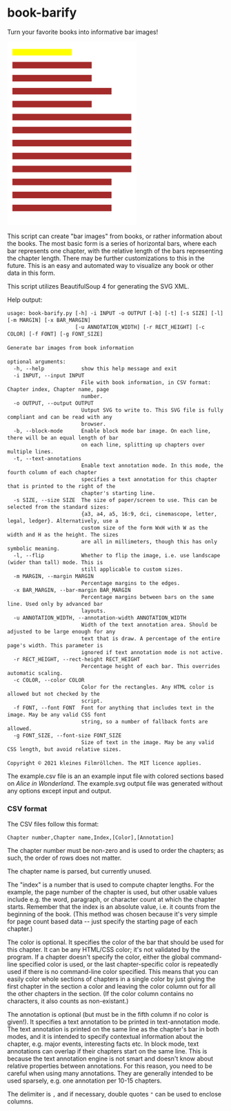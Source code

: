 # book-barify
Turn your favorite books into informative bar images!

<img src=example.svg width=300px></img>

This script can create "bar images" from books, or rather information about the books. The most basic form is a series of horizontal bars, where each bar represents one chapter, with the relative length of the bars representing the chapter length. There may be further customizations to this in the future. This is an easy and automated way to visualize any book or other data in this form.

This script utilizes BeautifulSoup 4 for generating the SVG XML.

Help output:
```
usage: book-barify.py [-h] -i INPUT -o OUTPUT [-b] [-t] [-s SIZE] [-l] [-m MARGIN] [-x BAR_MARGIN]
                      [-u ANNOTATION_WIDTH] [-r RECT_HEIGHT] [-c COLOR] [-f FONT] [-g FONT_SIZE]

Generate bar images from book information

optional arguments:
  -h, --help            show this help message and exit
  -i INPUT, --input INPUT
                        File with book information, in CSV format: Chapter index, Chapter name, page       
                        number.
  -o OUTPUT, --output OUTPUT
                        Uutput SVG to write to. This SVG file is fully compliant and can be read with any  
                        browser.
  -b, --block-mode      Enable block mode bar image. On each line, there will be an equal length of bar    
                        on each line, splitting up chapters over multiple lines.
  -t, --text-annotations
                        Enable text annotation mode. In this mode, the fourth column of each chapter       
                        specifies a text annotation for this chapter that is printed to the right of the   
                        chapter's starting line.
  -s SIZE, --size SIZE  The size of paper/screen to use. This can be selected from the standard sizes:     
                        {a3, a4, a5, 16:9, dci, cinemascope, letter, legal, ledger}. Alternatively, use a  
                        custom size of the form WxH with W as the width and H as the height. The sizes     
                        are all in millimeters, though this has only symbolic meaning.
  -l, --flip            Whether to flip the image, i.e. use landscape (wider than tall) mode. This is      
                        still applicable to custom sizes.
  -m MARGIN, --margin MARGIN
                        Percentage margins to the edges.
  -x BAR_MARGIN, --bar-margin BAR_MARGIN
                        Percentage margins between bars on the same line. Used only by advanced bar        
                        layouts.
  -u ANNOTATION_WIDTH, --annotation-width ANNOTATION_WIDTH
                        Width of the text annotation area. Should be adjusted to be large enough for any   
                        text that is draw. A percentage of the entire page's width. This parameter is      
                        ignored if text annotation mode is not active.
  -r RECT_HEIGHT, --rect-height RECT_HEIGHT
                        Percentage height of each bar. This overrides automatic scaling.
  -c COLOR, --color COLOR
                        Color for the rectangles. Any HTML color is allowed but not checked by the
                        script.
  -f FONT, --font FONT  Font for anything that includes text in the image. May be any valid CSS font       
                        string, so a number of fallback fonts are allowed.
  -g FONT_SIZE, --font-size FONT_SIZE
                        Size of text in the image. May be any valid CSS length, but avoid relative sizes.  

Copyright © 2021 kleines Filmröllchen. The MIT licence applies.
```

The example.csv file is an an example input file with colored sections based on *Alice in Wonderland*. The example.svg output file was generated without any options except input and output.

### CSV format

The CSV files follow this format:

```csv
Chapter number,Chapter name,Index,[Color],[Annotation]
```

The chapter number must be non-zero and is used to order the chapters; as such, the order of rows does not matter.

The chapter name is parsed, but currently unused.

The "index" is a number that is used to compute chapter lengths. For the example, the page number of the chapter is used, but other usable values include e.g. the word, paragraph, or character count at which the chapter starts. Remember that the index is an absolute value, i.e. it counts from the beginning of the book. (This method was chosen because it's very simple for page count based data -- just specify the starting page of each chapter.)

The color is optional. It specifies the color of the bar that should be used for this chapter. It can be any HTML/CSS color; it's not validated by the program. If a chapter doesn't specify the color, either the global command-line specified color is used, or the last chapter-specific color is repeatedly used if there is no command-line color specified. This means that you can easily color whole sections of chapters in a single color by just giving the first chapter in the section a color and leaving the color column out for all the other chapters in the section. (If the color column contains no characters, it also counts as non-existant.)

The annotation is optional (but must be in the fifth column if no color is given!). It specifies a text annotation to be printed in text-annotation mode. The text annotation is printed on the same line as the chapter's bar in both modes, and it is intended to specify contextual information about the chapter, e.g. major events, interesting facts etc. In block mode, text annotations can overlap if their chapters start on the same line. This is because the text annotation engine is not smart and doesn't know about relative properties between annotations. For this reason, you need to be careful when using many annotations. They are generally intended to be used sparsely, e.g. one annotation per 10-15 chapters.

The delimiter is `,` and if necessary, double quotes `"` can be used to enclose columns.

